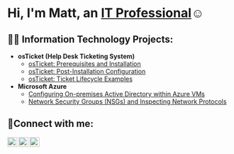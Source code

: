 <h1>Hi, I'm Matt, an <a href="https://linkedin.com/in/mattnelson31">IT Professional</a>☺</h1>

<h2>👨‍💻 Information Technology Projects:</h2>

- <b>osTicket (Help Desk Ticketing System)</b>
  - [osTicket: Prerequisites and Installation](https://github.com/mnelson3119/osticket-prereqs)
  - [osTicket: Post-Installation Configuration](https://github.com/mnelson3119/osTicket-Post-Install-Configuration)
  - [osTicket: Ticket Lifecycle Examples](https://github.com/mnelson3119/osTicket-Lifecycle-Examples)
- <b>Microsoft Azure</b>
  - [Configuring On-premises Active Directory within Azure VMs](https://github.com/mnelson3119/Configuring-On-premises-Active-Directory-within-Azure-VMs)
  - [Network Security Groups (NSGs) and Inspecting Network Protocols](https://github.com/joshmadakorcc/azure-network-protocols)

<h2>🤳Connect with me:</h2>

[<img align="left" alt="Josh | Twitter" width="22px" src="https://cdn.jsdelivr.net/npm/simple-icons@v3/icons/twitter.svg" />][twitter]
[<img align="left" alt="Josh | LinkedIn" width="22px" src="https://cdn.jsdelivr.net/npm/simple-icons@v3/icons/linkedin.svg" />][linkedin]
[<img align="left" alt="Josh | Instagram" width="22px" src="https://cdn.jsdelivr.net/npm/simple-icons@v3/icons/instagram.svg" />][instagram]

[twitter]: https://twitter.com/Josh
[instagram]: https://www.instagram.com/Josh
[linkedin]: https://linkedin.com/in/Josh
